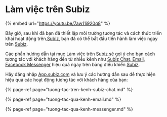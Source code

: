 # Làm việc trên Subiz

{% embed url="https://youtu.be/7aw11i920q8" %}

Bây giờ, sau khi đã bạn đã thiết lập môi trường tương tác và cách thức triển khai hoạt động trên[ Subiz](https://subiz.com/vi/), bạn đã có thể bắt đầu tiến hành làm việc ngay trên [Subiz](https://subiz.com/vi/).

Các phần hướng dẫn tại mục Làm việc trên [Subiz ](https://subiz.com/vi/)sẽ gợi ý cho bạn cách tương tác với khách hàng đến từ nhiều kênh như [Subiz Chat](https://subiz.com/vi/live-chat.html),[ Email](https://subiz.com/vi/email.html), [Facebook Messenger](https://subiz.com/vi/facebook-messenger.html) hiệu quả ngay trên bảng điều khiển [Subiz](https://subiz.com/vi/).

Hãy đăng nhập [App.subiz.com](https://app.subiz.com/activities) và lưu ý các hướng dẫn sau để thực hiện hiệu quả các hoạt động tương tác với khách hàng của bạn:

{% page-ref page="tuong-tac-tren-kenh-subiz-chat.md" %}

{% page-ref page="tuong-tac-qua-kenh-email.md" %}

{% page-ref page="tuong-tac-qua-kenh-messenger.md" %}



###  



